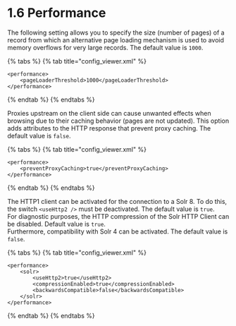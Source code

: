 # 1.6 Performance

The following setting allows you to specify the size (number of pages) of a record from which an alternative page loading mechanism is used to avoid memory overflows for very large records. The default value is `1000`.

{% tabs %}
{% tab title="config_viewer.xml" %}
```markup
<performance>
    <pageLoaderThreshold>1000</pageLoaderThreshold>
</performance>
```
{% endtab %}
{% endtabs %}

Proxies upstream on the client side can cause unwanted effects when browsing due to their caching behavior (pages are not updated). This option adds attributes to the HTTP response that prevent proxy caching. The default value is `false`.

{% tabs %}
{% tab title="config_viewer.xml" %}
```markup
<performance>
    <preventProxyCaching>true</preventProxyCaching>   
</performance>
```
{% endtab %}
{% endtabs %}

The HTTP1 client can be activated for the connection to a Solr 8. To do this, the switch `<useHttp2 />` must be deactivated. The default value is `true`.\
For diagnostic purposes, the HTTP compression of the Solr HTTP Client can be disabled. Default value is `true`. \
Furthermore, compatibility with Solr 4 can be activated. The default value is `false`.

{% tabs %}
{% tab title="config_viewer.xml" %}
```markup
<performance>
    <solr>
        <useHttp2>true</useHttp2>
        <compressionEnabled>true</compressionEnabled>
        <backwardsCompatible>false</backwardsCompatible>
    </solr>
</performance>
```
{% endtab %}
{% endtabs %}

